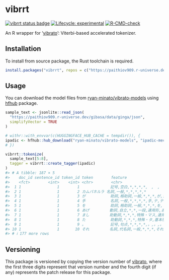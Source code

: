 
<!-- README.md is generated from README.Rmd. Please edit that file -->

# vibrrt

<!-- badges: start -->

[![vibrrt status
badge](https://paithiov909.r-universe.dev/badges/vibrrt)](https://paithiov909.r-universe.dev)
[![Lifecycle:
experimental](https://img.shields.io/badge/lifecycle-experimental-orange.svg)](https://lifecycle.r-lib.org/articles/stages.html#experimental)
[![R-CMD-check](https://github.com/paithiov909/vibrrt/actions/workflows/R-CMD-check.yaml/badge.svg)](https://github.com/paithiov909/vibrrt/actions/workflows/R-CMD-check.yaml)
<!-- badges: end -->

An R wrapper for ‘[vibrato](https://github.com/daac-tools/vibrato)’:
Viterbi-based accelerated tokenizer.

## Installation

To install from source package, the Rust toolchain is required.

``` r
install.packages("vibrrt", repos = c("https://paithiov909.r-universe.dev", "https://cloud.r-project.org"))
```

## Usage

You can download the model files from
[ryan-minato/vibrato-models](https://huggingface.co/ryan-minato/vibrato-models)
using [hfhub](https://github.com/mlverse/hfhub) package.

``` r
sample_text <- jsonlite::read_json(
  "https://paithiov909.r-universe.dev/gibasa/data/ginga/json",
  simplifyVector = TRUE
)

# withr::with_envvar(c(HUGGINGFACE_HUB_CACHE = tempdir()), {
ipadic <- hfhub::hub_download("ryan-minato/vibrato-models", "ipadic-mecab-2_7_0/system.dic")
# })

vibrrt::tokenize(
  sample_text[5:8],
  tagger = vibrrt::create_tagger(ipadic)
)
#> # A tibble: 187 × 5
#>    doc_id sentence_id token_id token        feature                             
#>    <fct>        <int>    <int> <chr>        <chr>                               
#>  1 1                1        1 　           記号,空白,*,*,*,*,　,　,　          
#>  2 1                1        2 カムパネルラ 名詞,一般,*,*,*,*,*                 
#>  3 1                1        3 が           助詞,格助詞,一般,*,*,*,が,ガ,ガ     
#>  4 1                1        4 手           名詞,一般,*,*,*,*,手,テ,テ          
#>  5 1                1        5 を           助詞,格助詞,一般,*,*,*,を,ヲ,ヲ     
#>  6 1                1        6 あげ         動詞,自立,*,*,一段,連用形,あげる,アゲ,アゲ……
#>  7 1                1        7 まし         助動詞,*,*,*,特殊・マス,連用形,ます,マシ,マシ……
#>  8 1                1        8 た           助動詞,*,*,*,特殊・タ,基本形,た,タ,タ……
#>  9 1                1        9 。           記号,句点,*,*,*,*,。,。,。          
#> 10 1                1       10 それ         名詞,代名詞,一般,*,*,*,それ,ソレ,ソレ……
#> # ℹ 177 more rows
```

## Versioning

This package is versioned by copying the version number of
[vibrato](https://github.com/daac-tools/vibrato), where the first three
digits represent that version number and the fourth digit (if any)
represents the patch release for this package.
